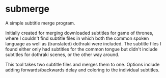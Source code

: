 # submerge

A simple subtitle merge program.

Initially created for merging downloaded subtitles for game of thrones, where I couldn't find subtitle files in which both the common spoken language as well as (translated) dothraki were included.
The subtitle files I found either only had subtitles for the common tongue but didn't include subtitles for dothraki scenes, or the other way around.

This tool takes two subtitle files and merges them to one. Options include adding forwards/backwards delay and coloring to the individual subtitles.

